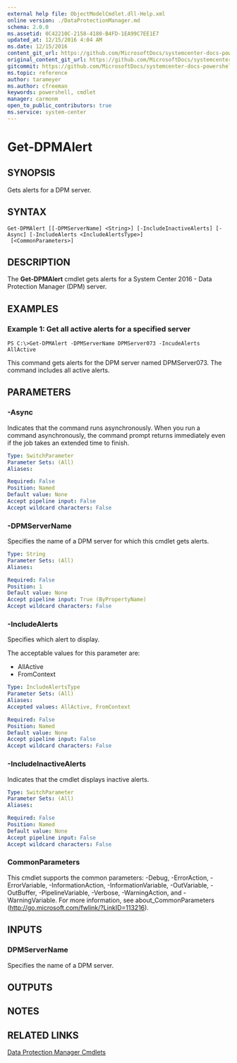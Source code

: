 ```yaml
---
external help file: ObjectModelCmdlet.dll-Help.xml
online version: ./DataProtectionManager.md
schema: 2.0.0
ms.assetid: 0C42210C-2158-4180-B4FD-1EA99C7EE1E7
updated_at: 12/15/2016 4:04 AM
ms.date: 12/15/2016
content_git_url: https://github.com/MicrosoftDocs/systemcenter-docs-powershell/blob/master/systemcenter-cmdlets/SystemCenter2016/DataProtectionManager/vlatest/Get-DPMAlert.md
original_content_git_url: https://github.com/MicrosoftDocs/systemcenter-docs-powershell/blob/master/systemcenter-cmdlets/SystemCenter2016/DataProtectionManager/vlatest/Get-DPMAlert.md
gitcommit: https://github.com/MicrosoftDocs/systemcenter-docs-powershell/blob/7df4508c7b907a214e6a8eca76037b06065ef078/systemcenter-cmdlets/SystemCenter2016/DataProtectionManager/vlatest/Get-DPMAlert.md
ms.topic: reference
author: tarameyer
ms.author: cfreeman
keywords: powershell, cmdlet
manager: carmonm
open_to_public_contributors: true
ms.service: system-center
---
```


# Get-DPMAlert

## SYNOPSIS
Gets alerts for a DPM server.

## SYNTAX

```
Get-DPMAlert [[-DPMServerName] <String>] [-IncludeInactiveAlerts] [-Async] [-IncludeAlerts <IncludeAlertsType>]
 [<CommonParameters>]
```

## DESCRIPTION
The **Get-DPMAlert** cmdlet gets alerts for a System Center 2016 - Data Protection Manager (DPM) server.

## EXAMPLES

### Example 1: Get all active alerts for a specified server
```
PS C:\>Get-DPMAlert -DPMServerName DPMServer073 -IncudeAlerts AllActive
```

This command gets alerts for the DPM server named DPMServer073.
The command includes all active alerts.

## PARAMETERS

### -Async
Indicates that the command runs asynchronously.
When you run a command asynchronously, the command prompt returns immediately even if the job takes an extended time to finish.

```yaml
Type: SwitchParameter
Parameter Sets: (All)
Aliases: 

Required: False
Position: Named
Default value: None
Accept pipeline input: False
Accept wildcard characters: False
```

### -DPMServerName
Specifies the name of a DPM server for which this cmdlet gets alerts.

```yaml
Type: String
Parameter Sets: (All)
Aliases: 

Required: False
Position: 1
Default value: None
Accept pipeline input: True (ByPropertyName)
Accept wildcard characters: False
```

### -IncludeAlerts
Specifies which alert to display.

The acceptable values for this parameter are:

- AllActive 
- FromContext

```yaml
Type: IncludeAlertsType
Parameter Sets: (All)
Aliases: 
Accepted values: AllActive, FromContext

Required: False
Position: Named
Default value: None
Accept pipeline input: False
Accept wildcard characters: False
```

### -IncludeInactiveAlerts
Indicates that the cmdlet displays inactive alerts.

```yaml
Type: SwitchParameter
Parameter Sets: (All)
Aliases: 

Required: False
Position: Named
Default value: None
Accept pipeline input: False
Accept wildcard characters: False
```

### CommonParameters
This cmdlet supports the common parameters: -Debug, -ErrorAction, -ErrorVariable, -InformationAction, -InformationVariable, -OutVariable, -OutBuffer, -PipelineVariable, -Verbose, -WarningAction, and -WarningVariable. For more information, see about_CommonParameters (http://go.microsoft.com/fwlink/?LinkID=113216).

## INPUTS

### DPMServerName
Specifies the name of a DPM server.

## OUTPUTS

## NOTES

## RELATED LINKS

[Data Protection Manager Cmdlets](xref:SystemCenter2016/DataProtectionManager/vlatest/DataProtectionManager.md)

